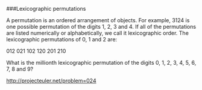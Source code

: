 ###Lexicographic permutations

A permutation is an ordered arrangement of objects. For example, 3124 is one
possible permutation of the digits 1, 2, 3 and 4. If all of the permutations
are listed numerically or alphabetically, we call it lexicographic order. The
lexicographic permutations of 0, 1 and 2 are:

012   021   102   120   201   210

What is the millionth lexicographic permutation of the digits 0, 1, 2, 3, 4, 5,
6, 7, 8 and 9?

http://projecteuler.net/problem=024
